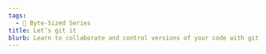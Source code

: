 ```yaml
---
tags:
  - 🧩 Byte-Sized Series
title: Let’s git it
blurb: Learn to collaborate and control versions of your code with git
---
```

